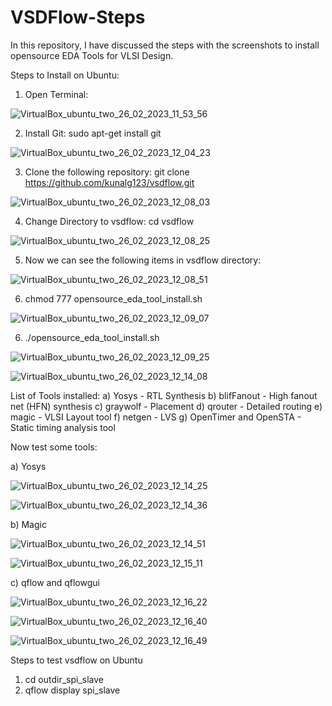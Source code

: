 # VSDFlow-Steps
In this repository, I have discussed the steps with the screenshots to install opensource EDA Tools for VLSI Design.

Steps to Install on Ubuntu:

1) Open Terminal:

![VirtualBox_ubuntu_two_26_02_2023_11_53_56](https://user-images.githubusercontent.com/48863499/221396702-9c09b248-926b-4e79-8641-b1fd287f5de5.png)

2) Install Git: 
sudo apt-get install git

![VirtualBox_ubuntu_two_26_02_2023_12_04_23](https://user-images.githubusercontent.com/48863499/221396722-947402ce-4bfb-434b-a01e-117a3e0092f5.png)

3) Clone the following repository:
git clone https://github.com/kunalg123/vsdflow.git

![VirtualBox_ubuntu_two_26_02_2023_12_08_03](https://user-images.githubusercontent.com/48863499/221396772-dc482403-40b2-446b-9efa-07a8cb8eeecd.png)

4) Change Directory to vsdflow:
cd vsdflow

![VirtualBox_ubuntu_two_26_02_2023_12_08_25](https://user-images.githubusercontent.com/48863499/221396778-b48e550f-36a1-4db2-ac51-ad327c70cf45.png)

5) Now we can see the following items in vsdflow directory:

![VirtualBox_ubuntu_two_26_02_2023_12_08_51](https://user-images.githubusercontent.com/48863499/221396810-261bd355-5cee-4b36-a903-1c4b3095dbcf.png)

6) chmod 777 opensource_eda_tool_install.sh

![VirtualBox_ubuntu_two_26_02_2023_12_09_07](https://user-images.githubusercontent.com/48863499/221396815-9b63c762-2cf6-471e-9c67-8e70fca67239.png)

6) ./opensource_eda_tool_install.sh 

![VirtualBox_ubuntu_two_26_02_2023_12_09_25](https://user-images.githubusercontent.com/48863499/221396823-e435a3de-112c-45b9-b27d-1be8411129b4.png)

![VirtualBox_ubuntu_two_26_02_2023_12_14_08](https://user-images.githubusercontent.com/48863499/221396839-d8f88d8e-7e88-4c95-9386-efe92764fa38.png)


List of Tools installed:
a) Yosys - RTL Synthesis
b) blifFanout - High fanout net (HFN) synthesis
c) graywolf - Placement
d) qrouter - Detailed routing
e) magic - VLSI Layout tool
f) netgen - LVS
g) OpenTimer and OpenSTA - Static timing analysis tool

Now test some tools:

a) Yosys

![VirtualBox_ubuntu_two_26_02_2023_12_14_25](https://user-images.githubusercontent.com/48863499/221396935-9667e9ff-66a1-4cdd-a3aa-39a087aa10ed.png)

![VirtualBox_ubuntu_two_26_02_2023_12_14_36](https://user-images.githubusercontent.com/48863499/221396948-67ce038f-1307-4ed5-9298-6aeb6db07eeb.png)

b) Magic

![VirtualBox_ubuntu_two_26_02_2023_12_14_51](https://user-images.githubusercontent.com/48863499/221396958-c9bbd8a5-026e-4666-9003-b4c534cc6197.png)

![VirtualBox_ubuntu_two_26_02_2023_12_15_11](https://user-images.githubusercontent.com/48863499/221396963-8c2994a6-feef-4366-a895-dc4b24c8509c.png)

c) qflow and qflowgui

![VirtualBox_ubuntu_two_26_02_2023_12_16_22](https://user-images.githubusercontent.com/48863499/221396983-e6cd880d-0b5d-4b1b-ac09-a7c11a9172e2.png)

![VirtualBox_ubuntu_two_26_02_2023_12_16_40](https://user-images.githubusercontent.com/48863499/221396988-e028d9e7-16f1-4d9c-b008-9d8341e2c5b9.png)

![VirtualBox_ubuntu_two_26_02_2023_12_16_49](https://user-images.githubusercontent.com/48863499/221396992-2ebdc2a9-1f52-44e6-8706-cb2ca9baeb08.png)

Steps to test vsdflow on Ubuntu
1) cd outdir_spi_slave
2) qflow display spi_slave
